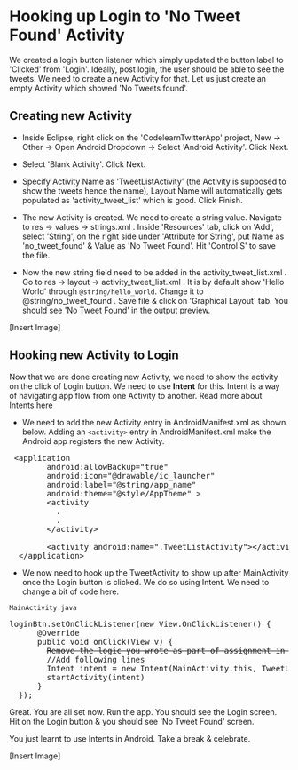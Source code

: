 # Hooking up Login to 'No Tweet Found' Activity

We created a login button listener which simply updated the button label to 'Clicked' from 'Login'. Ideally, post login, the user should be able to see the tweets. We need to create a new Activity for that. Let us just create an empty Activity which showed 'No Tweets found'. 

## Creating new Activity 

* Inside Eclipse, right click on the 'CodelearnTwitterApp' project, New -> Other -> Open Android Dropdown -> Select 'Android Activity'. Click Next.

* Select 'Blank Activity'. Click Next.

* Specify Activity Name as 'TweetListActivity' (the Activity is supposed to show the tweets hence the name), Layout Name will automatically gets populated as 'activity_tweet_list' which is good. Click Finish.

* The new Activity is created. We need to create a string value. Navigate to res -> values -> strings.xml . Inside 'Resources' tab, click on 'Add', select 'String', on the right side under 'Attribute for String', put Name as 'no_tweet_found' & Value as 'No Tweet Found'. Hit 'Control S' to save the file.

* Now the new string field need to be added in the activity_tweet_list.xml . Go to res -> layout -> activity_tweet_list.xml . It is by default show 'Hello World' through `@string/hello_world`. Change it to @string/no_tweet_found . Save file & click on 'Graphical Layout' tab. You should see 'No Tweet Found' in the output preview.

[Insert Image]

## Hooking new Activity to Login

Now that we are done creating new Activity, we need to show the activity on the click of Login button. We need to use **Intent** for this. Intent is a way of navigating app flow from one Activity to another. Read more about Intents [here]()

* We need to add the new Activity entry in AndroidManifest.xml as shown below. Adding an `<activity>` entry in AndroidManifest.xml make the Android app registers the new Activity.

<pre>
 &lt;application
        android:allowBackup="true"
        android:icon="@drawable/ic_launcher"
        android:label="@string/app_name"
        android:theme="@style/AppTheme" &gt;
        &lt;activity
          .
		  .
		&lt;/activity&gt;
        
        <span class="highlight">&lt;activity android:name=".TweetListActivity"&gt;&lt;/activity&gt;</span>
  &lt;/application&gt;
</pre>

* We now need to hook up the TweetActivity to show up after MainActivity once the Login button is clicked. We do so using Intent. We need to change a bit of code here.

`MainActivity.java`
<pre>
loginBtn.setOnClickListener(new View.OnClickListener() {
      @Override
      public void onClick(View v) {
	  	<strike>Remove the logic you wrote as part of assignment in the previous lesson</strike>
		<span class="highlight">//Add following lines
		Intent intent = new Intent(MainActivity.this, TweetListActivity.class)
		startActivity(intent)</span>
      }
  });
</pre>

Great. You are all set now. Run the app. You should see the Login screen. Hit on the Login button & you should see 'No Tweet Found' screen. 

You just learnt to use Intents in Android. Take a break & celebrate. 

[Insert Image]
